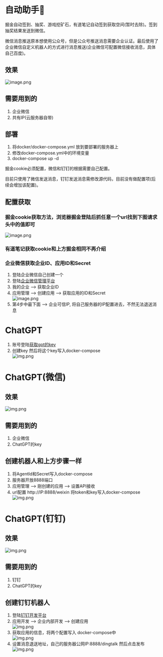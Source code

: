 # 自动助手🚀️

掘金自动签到、抽奖、游戏挖矿石，有道笔记自动签到获取空间(暂时去除)。签到抽奖结果发送到微信。

微信消息推送原本想使用公众号，但是公众号推送消息需要企业认证。最后使用了企业微信自定义机器人的方式进行消息推送(企业微信可配置微信接收消息，具体自己百度)。

## 效果

![image.png](assets/effect.png)

## 需要用到的

1. 企业微信
2. 共有IP(云服务器自带)

## 部署
1. 将docker/docker-compose.yml 放到要部署的服务器上
2. 修改docker-compose.yml中的环境变量
3. docker-compose up -d

掘金cookie必须配置，微信和钉钉的根据需要自己配置。

目前只使用了微信发送消息，钉钉发送消息需修改源代码，目前没有做配置项(后续会增加该配置)。

## 配置获取

### 掘金cookie获取方法，浏览器掘金登陆后抓任意一个url找到下图请求头中的值即可

![image.png](assets/juejin_getCookie.png)

### 有道笔记获取cookie和上方掘金相同不再介绍

### 企业微信获取企业ID、应用ID和Secret

1. 登陆企业微信自己创建一个
2. 登陆[企业微信管理平台](https://work.weixin.qq.com/wework_admin/frame#index)
3. 我的企业 --> 获取企业ID
4. 应用管理 --> 创建应用 --> 获取应用的ID和Secret <br/>![image.png](assets/weixin_getAppInfo.png)
5. 第4步中最下面 --> 企业可信IP, 将自己服务器的IP配置进去，不然无法退送消息

# ChatGPT
1. 账号登陆[获取gpt的key](https://platform.openai.com/account/api-keys)
2. 创建key 然后将这个key写入docker-compose <br/>![img.png](assets/gpt_confoig.png)

# ChatGPT(微信)

## 效果 

![img.png](assets/weixin_gpt.png)

## 需要用到的

1. 企业微信
2. ChatGPT的key

## 创建机器人和上方步骤一样

1. 将AgentId和Secret写入docker-compose
2. 服务器开放8888端口
3. 应用管理 --> 刚创建的应用 --> 设置API接收 
4. url配置 http://IP:8888/weixin 将token和key写入docker-compose <br/> ![img.png](assets/weixin_setAPI.png)

# ChatGPT(钉钉)

## 效果

![img.png](assets/dingtalk_gpt.png)

## 需要用到的

1. 钉钉
2. ChatGPT的key

## 创建钉钉机器人
1. 登陆[钉钉开发平台](https://open-dev.dingtalk.com/?spm=dd_developers.homepage.0.0.205a4a97lQMxqS#/)
2. 应用开发 --> 企业内部开发 --> 创建应用 <br/> ![img.png](assets/dingtalk_create.png)
3. 获取应用的信息，将两个配置写入 docker-compose中 <br/> ![img.png](assets/dingtalk_info.png)
4. 设置消息退送地址，自己的服务器公网IP:8888/dingtalk  然后点击发布 <br/> ![img.png](assets/dinktalk_config.png)